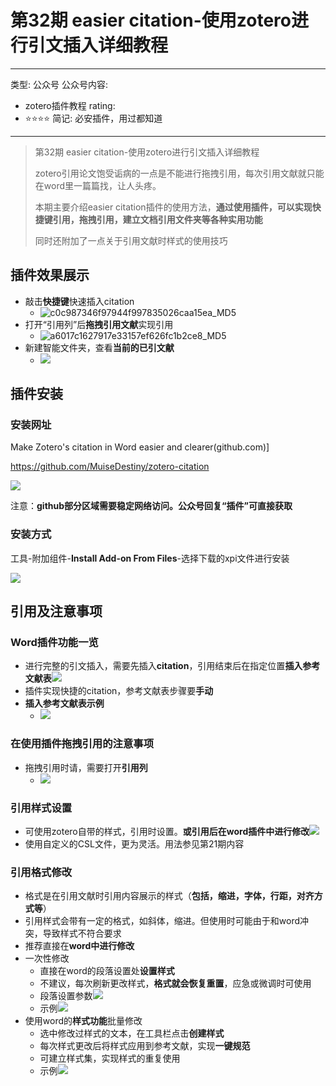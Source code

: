 # 第32期 easier citation-使用zotero进行引文插入详细教程

---
类型: 公众号
公众号内容:
  - zotero插件教程
rating:
  - ⭐⭐⭐⭐
简记: 必安插件，用过都知道
---

>第32期 easier citation-使用zotero进行引文插入详细教程
>
>zotero引用论文饱受诟病的一点是不能进行拖拽引用，每次引用文献就只能在word里一篇篇找，让人头疼。
>
>本期主要介绍easier citation插件的使用方法，**通过使用插件，可以实现快捷键引用，拖拽引用，建立文档引用文件夹等各种实用功能**
>
>同时还附加了一点关于引用文献时样式的使用技巧


## 插件效果展示

- 敲击**快捷键**快速插入citation
	- ![c0c987346f97944f997835026caa15ea_MD5](https://pic-go-42.oss-cn-guangzhou.aliyuncs.com/img/c0c987346f97944f997835026caa15ea_MD5.gif)
- 打开“引用列”后**拖拽引用文献**实现引用
	- ![a6017c1627917e33157ef626fc1b2ce8_MD5](https://pic-go-42.oss-cn-guangzhou.aliyuncs.com/img/a6017c1627917e33157ef626fc1b2ce8_MD5.gif)
- 新建智能文件夹，查看**当前的已引文献**
	- ![](https://pic-go-42.oss-cn-guangzhou.aliyuncs.com/img/20231211113616.png)

## 插件安装

### 安装网址

Make Zotero's citation in Word easier and clearer(github.com)] 

https://github.com/MuiseDestiny/zotero-citation

![](https://pic-go-42.oss-cn-guangzhou.aliyuncs.com/img/20231211114002.png)

注意：**github部分区域需要稳定网络访问。公众号回复“插件”可直接获取**

### 安装方式

工具-附加组件-**Install Add-on From Files**-选择下载的xpi文件进行安装

![](https://pic-go-42.oss-cn-guangzhou.aliyuncs.com/img/20231210124700.png)

## 引用及注意事项

### Word插件功能一览

- 进行完整的引文插入，需要先插入**citation**，引用结束后在指定位置**插入参考文献表**![](https://pic-go-42.oss-cn-guangzhou.aliyuncs.com/img/20231211122401.png)
- 插件实现快捷的citation，参考文献表步骤要**手动**
- **插入参考文献表示例**
	- ![](https://pic-go-42.oss-cn-guangzhou.aliyuncs.com/img/GIF%202023-12-11%2011-47-38.gif)

### 在使用插件拖拽引用的注意事项

- 拖拽引用时请，需要打开**引用列**
	- ![](https://pic-go-42.oss-cn-guangzhou.aliyuncs.com/img/20231211114153.png)

### 引用样式设置

- 可使用zotero自带的样式，引用时设置。**或引用后在word插件中进行修改**![](https://pic-go-42.oss-cn-guangzhou.aliyuncs.com/img/GIF%202023-12-11%2011-50-02.gif)
- 使用自定义的CSL文件，更为灵活。用法参见第21期内容

### 引用格式修改

- 格式是在引用文献时引用内容展示的样式（**包括，缩进，字体，行距，对齐方式等**）
- 引用样式会带有一定的格式，如斜体，缩进。但使用时可能由于和word冲突，导致样式不符合要求
- 推荐直接在**word中进行修改**
- 一次性修改
	- 直接在word的段落设置处**设置样式**
	- 不建议，每次刷新更改样式，**格式就会恢复重置**，应急或微调时可使用
	- 段落设置参数![](https://pic-go-42.oss-cn-guangzhou.aliyuncs.com/img/20231211115939.png)
	- 示例![](https://pic-go-42.oss-cn-guangzhou.aliyuncs.com/img/GIF%202023-12-11%2011-55-42.gif)
- 使用word的**样式功能**批量修改
	- 选中修改过样式的文本，在工具栏点击**创建样式**
	- 每次样式更改后将样式应用到参考文献，实现**一键规范**
	- 可建立样式集，实现样式的重复使用
	- 示例![](https://pic-go-42.oss-cn-guangzhou.aliyuncs.com/img/GIF%202023-12-11%2012-08-02%20-%20%E5%89%AF%E6%9C%AC.gif)


